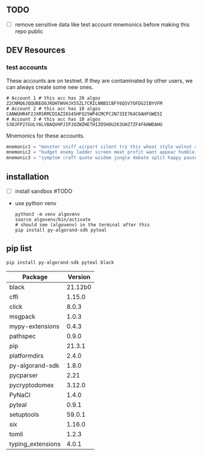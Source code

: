 ## TODO

- [ ] remove sensitive data like test account mnemonics before making this repo public

## DEV Resources

### test accounts

These accounts are on testnet. If they are contaminated by other users, we can always create some new ones.

```plaintext
# Account 1 # this acc has 20 algos
Z2CNMQ6JQQUBEOOJRDHTWVHJX55ZL7CRILNNBICBFY6Q5V7OFDG2IBYVFM
# Account 2 # this acc has 10 algos
CANWUHR4F2JXRSRMCDIAZI6S45HFO25WP4CMCPC2N73IE7K4C6AHFGWE5I
# Account 3 # this acc has 10 algos
S3OJFP27GULY6LVBAQVHPJIPJOZWZHETHIZO5HOU263UHZ7ZF4F6HWDAHU
```

Mnemonics for these accounts.

```python
mnemonic1 = "monster sniff airport silent try this wheat style walnut anchor pond carry air letter sign matrix permit hope sentence canyon faculty strategy spider able indoor"
mnemonic2 = "budget enemy ladder screen meat profit want appear humble village sick blur first wage junk fashion effort around sausage ostrich code airport fix ability shield"
mnemonic3 = "symptom craft quote wisdom jungle debate split happy pause decline jump diet access entire calm cereal come clay crop winter volume release false abandon solve"
```

## installation

- [ ] install sandbox #TODO
- use python venv

  ```shellscript
  python3 -m venv algovenv
  source algovenv/bin/activate
  # should see (algovenv) in the terminal after this
  pip install py-algorand-sdk pyteal
  ```

## pip list

`pip install py-algorand-sdk pyteal black`

| Package           | Version |
| ----------------- | ------- |
| black             | 21.12b0 |
| cffi              | 1.15.0  |
| click             | 8.0.3   |
| msgpack           | 1.0.3   |
| mypy-extensions   | 0.4.3   |
| pathspec          | 0.9.0   |
| pip               | 21.3.1  |
| platformdirs      | 2.4.0   |
| py-algorand-sdk   | 1.8.0   |
| pycparser         | 2.21    |
| pycryptodomex     | 3.12.0  |
| PyNaCl            | 1.4.0   |
| pyteal            | 0.9.1   |
| setuptools        | 59.0.1  |
| six               | 1.16.0  |
| tomli             | 1.2.3   |
| typing_extensions | 4.0.1   |
